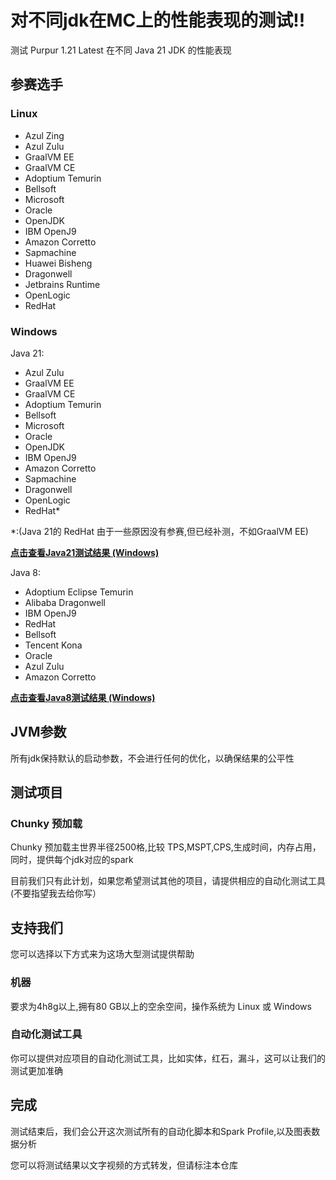 # 对不同jdk在MC上的性能表现的测试!!

测试 Purpur 1.21 Latest 在不同 Java 21 JDK 的性能表现

## 参赛选手

### Linux

* Azul Zing
* Azul Zulu
* GraalVM EE
* GraalVM CE
* Adoptium Temurin
* Bellsoft
* Microsoft
* Oracle
* OpenJDK
* IBM OpenJ9
* Amazon Corretto
* Sapmachine
* Huawei Bisheng
* Dragonwell
* Jetbrains Runtime
* OpenLogic
* RedHat

### Windows

Java 21:

* Azul Zulu
* GraalVM EE
* GraalVM CE
* Adoptium Temurin
* Bellsoft
* Microsoft
* Oracle
* OpenJDK
* IBM OpenJ9
* Amazon Corretto
* Sapmachine
* Dragonwell
* OpenLogic
* RedHat*

*:(Java 21的 RedHat 由于一些原因没有参赛,但已经补测，不如GraalVM EE)

**[点击查看Java21测试结果 (Windows)](./Windows/Java%2021/Java21.md)**

Java 8:

* Adoptium Eclipse Temurin
* Alibaba Dragonwell
* IBM OpenJ9
* RedHat
* Bellsoft
* Tencent Kona
* Oracle
* Azul Zulu
* Amazon Corretto

**[点击查看Java8测试结果 (Windows)](./Windows/Java%208/Java8.md)**

## JVM参数

所有jdk保持默认的启动参数，不会进行任何的优化，以确保结果的公平性

## 测试项目

### Chunky 预加载

Chunky 预加载主世界半径2500格,比较 TPS,MSPT,CPS,生成时间，内存占用，同时，提供每个jdk对应的spark

目前我们只有此计划，如果您希望测试其他的项目，请提供相应的自动化测试工具(不要指望我去给你写）

## 支持我们

您可以选择以下方式来为这场大型测试提供帮助

### 机器

要求为4h8g以上,拥有80 GB以上的空余空间，操作系统为 Linux 或 Windows

### 自动化测试工具

你可以提供对应项目的自动化测试工具，比如实体，红石，漏斗，这可以让我们的测试更加准确

## 完成

测试结束后，我们会公开这次测试所有的自动化脚本和Spark Profile,以及图表数据分析

您可以将测试结果以文字视频的方式转发，但请标注本仓库